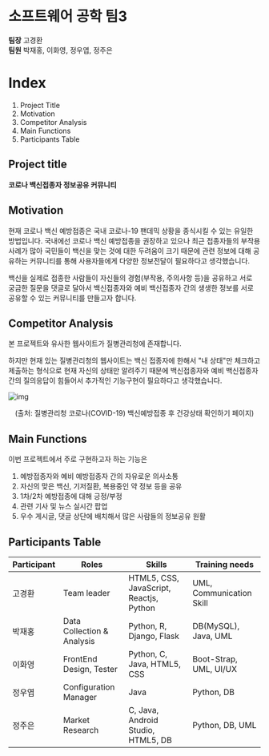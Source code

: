 #                                         소프트웨어 공학 팀3



**팀장** 고경환<br/>
**팀원** 박재홍, 이화영, 정우엽, 정주은

# Index

1. Project Title
2. Motivation
3. Competitor Analysis
4. Main Functions
5. Participants Table

## Project title 

**코로나 백신접종자 정보공유 커뮤니티**

## Motivation

현재 코로나 백신 예방접종은 국내 코로나-19 팬데믹 상황을 종식시킬 수 있는 유일한 방법입니다.
국내에선 코로나 백신 예방접종을 권장하고 있으나 최근 접종자들의 부작용 사례가 많아 국민들이 백신을 맞는 것에 대한 두려움이 크기 때문에 관련 정보에 대해 공유하는 커뮤니티를 통해 사용자들에게 다양한 정보전달이 필요하다고 생각했습니다.

백신을 실제로 접종한 사람들이 자신들의 경험(부작용, 주의사항 등)을 공유하고 서로 궁금한 질문을 댓글로 달아서 
백신접종자와 예비 백신접종자 간의 생생한 정보를 서로 공유할 수 있는 커뮤니티를 만들고자 합니다.

## Competitor Analysis


본 프로젝트와 유사한 웹사이트가 질병관리청에 존재합니다.

하지만 현재 있는 질병관리청의 웹사이트는 백신 접종자에 한해서 "내 상태"만 체크하고 제출하는 형식으로 현재 자신의 상태만 알려주기 때문에 백신접종자와 예비 백신접종자 간의 질의응답이 힘들어서 추가적인 기능구현이 필요하다고 생각했습니다.

![img](https://lh5.googleusercontent.com/wXCzfjP5h8CySg2teOm23O8h8viKVXQnu_-dSLMDmWGxMiuVTdZgYPEDd1sn9L4Z3oje0GgxYDNd6USGXtvTVsXaxQ9Wdb4gxpXxJcoFXVfyJLJts7i3GM9VJ7fL8tUZO_W3g3oxGAM=s0)

<div style="text-align:center">(출처: 질병관리청 코로나(COVID-19) 백신예방접종 후 건강상태 확인하기 페이지)</div>



## Main Functions

이번 프로젝트에서 주로 구현하고자 하는 기능은

1.	예방접종자와 예비 예방접종자 간의 자유로운 의사소통
2.	자신의 맞은 백신, 기저질환, 복용중인 약 정보 등을 공유
3.	1차/2차 예방접종에 대해 긍정/부정
4.	관련 기사 및 뉴스 실시간 팝업
5.	우수 게시글, 댓글 상단에 배치해서 많은 사람들의 정보공유 원활



## Participants Table

| Participant | Roles                      | Skills                                  | Training needs           |
| ----------- | -------------------------- | --------------------------------------- | ------------------------ |
| 고경환      | Team leader                | HTML5, CSS, JavaScript, Reactjs, Python | UML, Communication Skill |
| 박재홍      | Data Collection & Analysis | Python, R, Django, Flask                | DB(MySQL), Java, UML     |
| 이화영      | FrontEnd Design, Tester    | Python, C, Java, HTML5, CSS             | Boot-Strap, UML, UI/UX   |
| 정우엽      | Configuration Manager      | Java                                    | Python, DB               |
| 정주은      | Market Research            | C, Java, Android Studio, HTML5, DB      | Python, DB, UML          |
